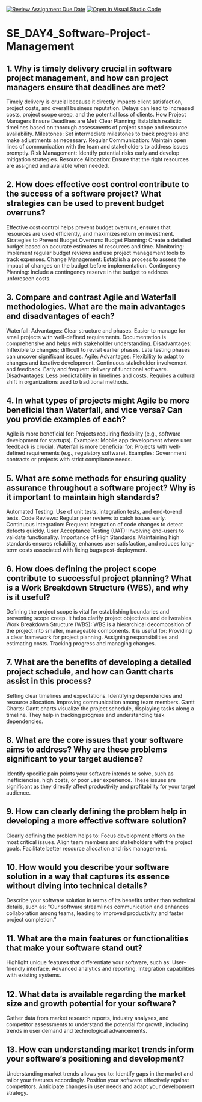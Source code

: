 [![Review Assignment Due Date](https://classroom.github.com/assets/deadline-readme-button-22041afd0340ce965d47ae6ef1cefeee28c7c493a6346c4f15d667ab976d596c.svg)](https://classroom.github.com/a/9pw6JKcu)
[![Open in Visual Studio Code](https://classroom.github.com/assets/open-in-vscode-2e0aaae1b6195c2367325f4f02e2d04e9abb55f0b24a779b69b11b9e10269abc.svg)](https://classroom.github.com/online_ide?assignment_repo_id=18443755&assignment_repo_type=AssignmentRepo)
# SE_DAY4_Software-Project-Management
## 1. Why is timely delivery crucial in software project management, and how can project managers ensure that deadlines are met?

Timely delivery is crucial because it directly impacts client satisfaction, project costs, and overall business reputation. Delays can lead to increased costs, project scope creep, and the potential loss of clients.
How Project Managers Ensure Deadlines are Met:
Clear Planning: Establish realistic timelines based on thorough assessments of project scope and resource availability.
Milestones: Set intermediate milestones to track progress and make adjustments as necessary.
Regular Communication: Maintain open lines of communication with the team and stakeholders to address issues promptly.
Risk Management: Identify potential risks early and develop mitigation strategies.
Resource Allocation: Ensure that the right resources are assigned and available when needed.


## 2. How does effective cost control contribute to the success of a software project? What strategies can be used to prevent budget overruns?
Effective cost control helps prevent budget overruns, ensures that resources are used efficiently, and maximizes return on investment.
Strategies to Prevent Budget Overruns:
Budget Planning: Create a detailed budget based on accurate estimates of resources and time.
Monitoring: Implement regular budget reviews and use project management tools to track expenses.
Change Management: Establish a process to assess the impact of changes on the budget before implementation.
Contingency Planning: Include a contingency reserve in the budget to address unforeseen costs.


## 3. Compare and contrast Agile and Waterfall methodologies. What are the main advantages and disadvantages of each?

Waterfall:
Advantages:
Clear structure and phases.
Easier to manage for small projects with well-defined requirements.
Documentation is comprehensive and helps with stakeholder understanding.
Disadvantages:
Inflexible to changes; difficult to revisit earlier phases.
Late testing phases can uncover significant issues.
Agile:
Advantages:
Flexibility to adapt to changes and iterative development.
Continuous stakeholder involvement and feedback.
Early and frequent delivery of functional software.
Disadvantages:
Less predictability in timelines and costs.
Requires a cultural shift in organizations used to traditional methods.



## 4. In what types of projects might Agile be more beneficial than Waterfall, and vice versa? Can you provide examples of each?

Agile is more beneficial for:
Projects requiring flexibility (e.g., software development for startups).
Examples: Mobile app development where user feedback is crucial.
Waterfall is more beneficial for:
Projects with well-defined requirements (e.g., regulatory software).
Examples: Government contracts or projects with strict compliance needs.


## 5. What are some methods for ensuring quality assurance throughout a software project? Why is it important to maintain high standards?

Automated Testing: Use of unit tests, integration tests, and end-to-end tests.
Code Reviews: Regular peer reviews to catch issues early.
Continuous Integration: Frequent integration of code changes to detect defects quickly.
User Acceptance Testing (UAT): Involving end-users to validate functionality.
Importance of High Standards:
Maintaining high standards ensures reliability, enhances user satisfaction, and reduces long-term costs associated with fixing bugs post-deployment.


## 6. How does defining the project scope contribute to successful project planning? What is a Work Breakdown Structure (WBS), and why is it useful?

Defining the project scope is vital for establishing boundaries and preventing scope creep. It helps clarify project objectives and deliverables.
Work Breakdown Structure (WBS):
WBS is a hierarchical decomposition of the project into smaller, manageable components. It is useful for:
Providing a clear framework for project planning.
Assigning responsibilities and estimating costs.
Tracking progress and managing changes.


## 7. What are the benefits of developing a detailed project schedule, and how can Gantt charts assist in this process?

Setting clear timelines and expectations.
Identifying dependencies and resource allocation.
Improving communication among team members.
Gantt Charts:
Gantt charts visualize the project schedule, displaying tasks along a timeline. They help in tracking progress and understanding task dependencies.


## 8. What are the core issues that your software aims to address? Why are these problems significant to your target audience?

Identify specific pain points your software intends to solve, such as inefficiencies, high costs, or poor user experience. These issues are significant as they directly affect productivity and profitability for your target audience.


## 9. How can clearly defining the problem help in developing a more effective software solution?

Clearly defining the problem helps to:
Focus development efforts on the most critical issues.
Align team members and stakeholders with the project goals.
Facilitate better resource allocation and risk management.


## 10. How would you describe your software solution in a way that captures its essence without diving into technical details?

Describe your software solution in terms of its benefits rather than technical details, such as: "Our software streamlines communication and enhances collaboration among teams, leading to improved productivity and faster project completion."


## 11. What are the main features or functionalities that make your software stand out?

Highlight unique features that differentiate your software, such as:
User-friendly interface.
Advanced analytics and reporting.
Integration capabilities with existing systems.

## 12. What data is available regarding the market size and growth potential for your software?

Gather data from market research reports, industry analyses, and competitor assessments to understand the potential for growth, including trends in user demand and technological advancements.


## 13. How can understanding market trends inform your software’s positioning and development?

Understanding market trends allows you to:
Identify gaps in the market and tailor your features accordingly.
Position your software effectively against competitors.
Anticipate changes in user needs and adapt your development strategy.
